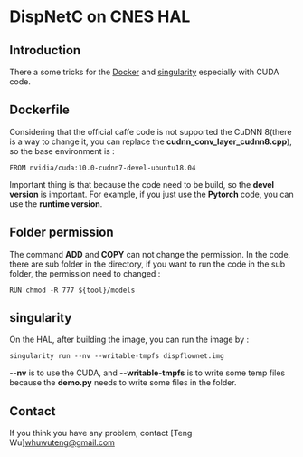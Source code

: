 # DispNetC on CNES HAL


## Introduction

There a some tricks for the [Docker](https://www.docker.com/) and [singularity](https://hpc.nih.gov/apps/singularity.html) especially with CUDA code.

## Dockerfile

Considering that the official caffe code is not supported the CuDNN 8(there is a way to change it, you can replace the **cudnn_conv_layer_cudnn8.cpp**), so the base environment is :
```
FROM nvidia/cuda:10.0-cudnn7-devel-ubuntu18.04
```

Important thing is that because the code need to be build, so the **devel version** is important. For example, if you just use the **Pytorch** code, you can use the **runtime version**.

## Folder permission

The command **ADD** and **COPY** can not change the permission. In the code, there are sub folder in the directory, if you want to run the code in the sub folder, the permission need to changed :
```
RUN chmod -R 777 ${tool}/models
```

## singularity

On the HAL, after building the image, you can run the image by :
```
singularity run --nv --writable-tmpfs dispflownet.img
```

**--nv** is to use the CUDA, and **--writable-tmpfs** is to write some temp files because the **demo.py** needs to write some files in the folder.

## Contact

If you think you have any problem, contact [Teng Wu]<whuwuteng@gmail.com>

 

